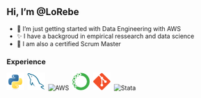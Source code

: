 ## Hi, I’m @LoRebe

- 🌱 I’m just getting started with Data Engineering with AWS 
- ✨ I have a backgroud in empirical ressearch and data science
-  :ant: I am also a certified Scrum Master

### Experience
<img src="https://github.com/devicons/devicon/blob/master/icons/python/python-original.svg" title="Python" alt="Python" width="40" height="40"/>&nbsp;
<img src="https://github.com/devicons/devicon/blob/master/icons/mysql/mysql-original.svg" title="MySQL" alt="MySQL" width="40" height="40"/>&nbsp;
<img src="https://github.com/LoRebe/week2/blob/main/amazon_aws_logo_icon_145507.svg" title="AWS" alt="AWS" width="60" height="60"/>&nbsp;
<img src="https://github.com/devicons/devicon/blob/master/icons/anaconda/anaconda-original.svg" title="Anaconda" alt="Anaconda" width="40" height="40"/>&nbsp;
<img src="https://github.com/devicons/devicon/blob/master/icons/git/git-original.svg" title="Git" alt="Git" width="40" height="40"/>&nbsp;
<img src="https://github.com/LoRebe/week2/blob/main/stata-logo-blue.svg" title="Stata" alt="Stata" width="60" height="60"/>&nbsp;
